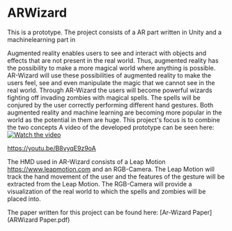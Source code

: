 # ARWizard

This is a prototype.
The project consists of a AR part written in Unity and a machinelearning part in  

Augmented reality enables users to see and interact with objects and effects that are not present in the real world. 
Thus, augmented reality has the possibility to make a more magical world where anything is possible. 
AR-Wizard will use these possibilities of augmented reality to make the users feel, see and even manipulate the magic that we cannot see in the real world.
Through AR-Wizard the users will become powerful wizards fighting off invading zombies with magical spells.
The spells will be conjured by the user correctly performing different hand gestures.
Both augmented reality and machine learning are becoming more popular in the world as the potential in them are huge. This project's focus is to combine the two concepts
A video of the developed prototype can be seen here: [![Watch the video](https://img.youtube.com/vi/B8vyqE9z9oA/0.jpg)](https://youtu.be/B8vyqE9z9oA)

https://youtu.be/B8vyqE9z9oA

The HMD used in AR-Wizard consists of a Leap Motion https://www.leapmotion.com and an RGB-Camera. 
The Leap Motion will track the hand movement of the user and the features of the gesture will be extracted from the Leap Motion.
The RGB-Camera will provide a visualization of the real world to which the spells and zombies will be placed into.

The paper written for this project can be found here: [Ar-Wizard Paper](ARWizard Paper.pdf)